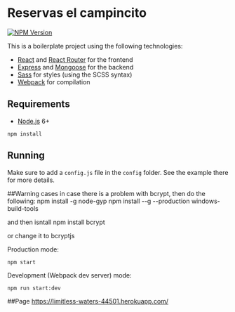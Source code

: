 # Reservas el campincito

[![NPM Version](https://img.shields.io/npm/v/reactstrap.svg?branch=master)](https://www.npmjs.com/package/reactstrap)

This is a boilerplate project using the following technologies:
- [React](https://facebook.github.io/react/) and [React Router](https://reacttraining.com/react-router/) for the frontend
- [Express](http://expressjs.com/) and [Mongoose](http://mongoosejs.com/) for the backend
- [Sass](http://sass-lang.com/) for styles (using the SCSS syntax)
- [Webpack](https://webpack.github.io/) for compilation


## Requirements

- [Node.js](https://nodejs.org/en/) 6+

```shell
npm install
```


## Running

Make sure to add a `config.js` file in the `config` folder. See the example there for more details.

##Warning cases
in case there is a problem with bcrypt, then do the following:
npm install -g node-gyp
npm install --g --production windows-build-tools

and then isntall
npm install bcrypt

or change it to bcryptjs

Production mode:

```shell
npm start
```

Development (Webpack dev server) mode:

```shell
npm run start:dev
```
##Page
https://limitless-waters-44501.herokuapp.com/
